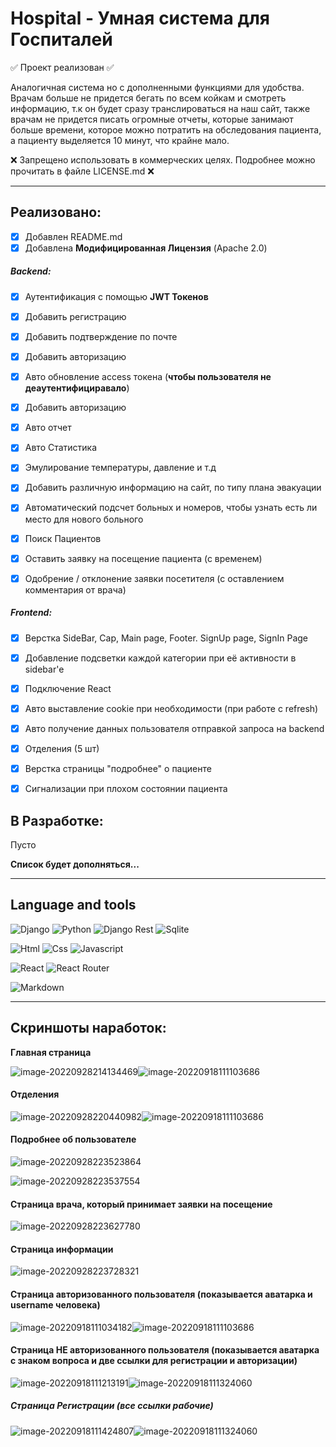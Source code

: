 # Hospital - Умная система для Госпиталей

✅ Проект реализован ✅ 

Аналогичная система но с дополненными функциями для удобства. Врачам больше не придется бегать по всем койкам и смотреть информацию, т.к он будет сразу транслироваться на наш сайт, также врачам не придется писать огромные отчеты, которые занимают больше времени, которое можно потратить на обследования пациента, а пациенту выделяется 10 минут, что крайне мало.

❌ Запрещено использовать в коммерческих целях. Подробнее можно прочитать в файле LICENSE.md ❌

------



## Реализовано:

- [x] Добавлен README.md
- [x] Добавлена **Модифицированная Лицензия** (Apache 2.0)

##### Backend:

- [x] Аутентификация с помощью **JWT Токенов**

- [x] Добавить регистрацию

- [x] Добавить подтверждение по почте

- [x] Добавить авторизацию

- [x] Авто обновление access токена (**чтобы пользователя не деаутентифициравало**)

- [x] Добавить авторизацию

- [x] Авто отчет

- [x] Авто Статистика

- [x] Эмулирование температуры, давление и т.д

- [x] Добавить различную информацию на сайт, по типу плана эвакуации

- [x] Автоматический подсчет больных и номеров, чтобы узнать есть ли место для нового больного

- [x] Поиск Пациентов

- [x] Оставить заявку на посещение пациента (с временем)
  
- [x] Одобрение / отклонение заявки посетителя (с оставлением комментария от врача)
  

##### Frontend:

- [x] Верстка SideBar, Cap, Main page, Footer. SignUp page, SignIn Page

- [x] Добавление подсветки каждой категории при её активности в sidebar'e

- [x] Подключение React

- [x] Авто выставление cookie при необходимости (при работе с refresh)

- [x] Авто получение данных пользователя отправкой запроса на backend

- [x] Отделения (5 шт)

- [x] Верстка страницы "подробнее" о пациенте

- [x] Сигнализации при плохом состоянии пациента


## В Разработке:
Пусто


**Список будет дополняться...**

------

## Language and tools
![Django](https://img.shields.io/badge/Django-092E20?style=for-the-badge&logo=django&logoColor=green) ![Python](https://img.shields.io/badge/python-3670A0?style=for-the-badge&logo=python&logoColor=ffdd54)
![Django Rest](https://img.shields.io/badge/django%20rest-ff1709?style=for-the-badge&logo=django&logoColor=white) 
![Sqlite](https://img.shields.io/badge/SQLite-07405E?style=for-the-badge&logo=sqlite&logoColor=white) 

![Html](https://img.shields.io/badge/HTML5-E34F26?style=for-the-badge&logo=html5&logoColor=white) 
![Css](https://img.shields.io/badge/CSS3-1572B6?style=for-the-badge&logo=css3&logoColor=white) 
![Javascript](https://img.shields.io/badge/JavaScript-323330?style=for-the-badge&logo=javascript&logoColor=F7DF1E) 

![React](https://img.shields.io/badge/React-20232A?style=for-the-badge&logo=react&logoColor=61DAFB) 
![React Router](https://img.shields.io/badge/React_Router-CA4245?style=for-the-badge&logo=react-router&logoColor=white) 

![Markdown](https://img.shields.io/badge/Markdown-000000?style=for-the-badge&logo=markdown&logoColor=white) 

------



## Скриншоты наработок:

**Главная страница**

![image-20220928214134469](/images/image-20220928214134469.png)![image-20220918111103686](/images/2.png)

#### Отделения

![image-20220928220440982](/images/image-20220928220440982.png)![image-20220918111103686](/images/2.png)



#### Подробнее об пользователе

![image-20220928223523864](/images/image-20220928223523864.png)



![image-20220928223537554](/images/image-20220928223537554.png)



#### Страница врача, который принимает заявки на посещение

![image-20220928223627780](/images/image-20220928223627780.png)

#### Страница информации

![image-20220928223728321](/images/image-20220928223728321.png)



#### Страница авторизованного пользователя (показывается аватарка и username человека)

![image-20220918111034182](/images/1.png)![image-20220918111103686](/images/2.png)

#### Страница НЕ авторизованного пользователя (показывается аватарка с знаком вопроса и две ссылки для регистрации и авторизации)

![image-20220918111213191](/images/3.png)![image-20220918111324060](/images/2.png)



##### Страница Регистрации (все ссылки рабочие)

![image-20220918111424807](/images/4.png)![image-20220918111324060](/images/2.png)

